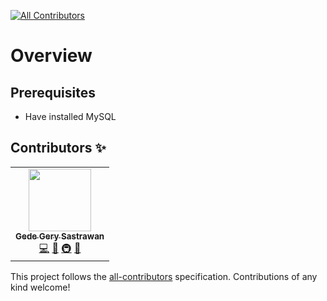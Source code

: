 <!-- ALL-CONTRIBUTORS-BADGE:START -->

[![All Contributors](https://img.shields.io/badge/all_contributors-1-orange.svg?style=flat-square)](#contributors-)

<!-- ALL-CONTRIBUTORS-BADGE:END -->
# Overview
## Prerequisites
- Have installed MySQL

## Contributors ✨

<!-- ALL-CONTRIBUTORS-LIST:START - Do not remove or modify this section -->
<!-- prettier-ignore-start -->
<!-- markdownlint-disable -->
<table>
  <tr>
    <td align="center">
        <a href="https://github.com/kuroyamii">
            <img src="https://avatars.githubusercontent.com/u/76874550?v=4?s=100" width="100px;" alt=""/>
            <br />
            <sub>
                <b>
                Gede Gery Sastrawan
                </b>
            </sub>
        </a>
        <br />
        <a href="https://github.com/kuroyamii/golang-webapi/commits?author=kuroyamii" title="Code">💻</a>
        <a href="https://github.com/kuroyamii/golang-webapi/commits?author=kuroyamii" title="Documentation">📖</a>
        <a href="#infra-kuroyamii" title="Infrastructure">🚇</a>
        <a href="https://github.com/kuroyamii/golang-webapi/pulls?q=is%3Apr+reviewed-by%3Akuroyamii" title="Reviewed Pull Requests">👀</a>
    </td>
  </tr>
</table>

<!-- markdownlint-restore -->
<!-- prettier-ignore-end -->

<!-- ALL-CONTRIBUTORS-LIST:END -->

This project follows the [all-contributors](https://github.com/all-contributors/all-contributors) specification. Contributions of any kind welcome!
